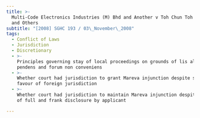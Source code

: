 ```yaml
---
title: >-
  Multi-Code Electronics Industries (M) Bhd and Another v Toh Chun Toh Gordon
  and Others
subtitle: "[2008] SGHC 193 / 03\_November\_2008"
tags:
  - Conflict of Laws
  - Jurisdiction
  - Discretionary
  - >-
    Principles governing stay of local proceedings on grounds of lis alibi
    pendens and forum non conveniens
  - >-
    Whether court had jurisdiction to grant Mareva injunction despite stay in
    favour of foreign jurisdiction
  - >-
    Whether court had jurisdiction to maintain Mareva injunction despite absence
    of full and frank disclosure by applicant

---
```


